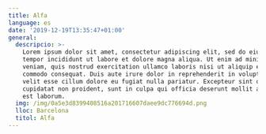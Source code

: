 ```yaml
---
title: Alfa
language: es
date: '2019-12-19T13:35:47+01:00'
general:
  descripcio: >-
    Lorem ipsum dolor sit amet, consectetur adipiscing elit, sed do eiusmod
    tempor incididunt ut labore et dolore magna aliqua. Ut enim ad minim
    veniam, quis nostrud exercitation ullamco laboris nisi ut aliquip ex ea
    commodo consequat. Duis aute irure dolor in reprehenderit in voluptate
    velit esse cillum dolore eu fugiat nulla pariatur. Excepteur sint occaecat
    cupidatat non proident, sunt in culpa qui officia deserunt mollit anim id
    est laborum.
  img: /img/0a5e3d8399408516a201716607daee9dc776694d.png
  lloc: Barcelona
  titol: Alfa
---
```


